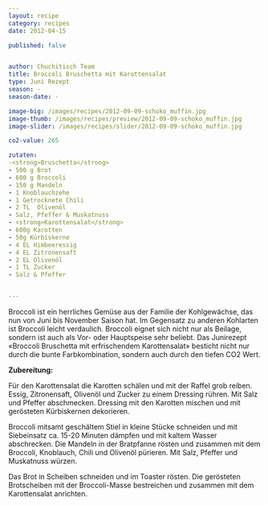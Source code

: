 ```yaml
---
layout: recipe
category: recipes
date: 2012-04-15

published: false


author: Chuchitisch Team
title: Broccoli Bruschetta mit Karottensalat
type: Juni Rezept
season: -
season-date: -

image-big: /images/recipes/2012-09-09-schoko_muffin.jpg
image-thumb: /images/recipes/preview/2012-09-09-schoko_muffin.jpg
image-slider: /images/recipes/slider/2012-09-09-schoko_muffin.jpg

co2-value: 265

zutaten:
-<strong>Bruschetta</strong>
- 500 g Brot
- 600 g Broccoli
- 150 g Mandeln
- 1	Knoblauchzehe 
- 1	Getrocknete Chili
- 2 TL	Olivenöl
- Salz, Pfeffer & Muskatnuss 
- <strong>Karottensalat</strong>
- 600g Karotten
- 50g Kürbiskerne
- 4 EL Himbeeressig
- 4 EL Zitronensaft
- 2 EL Olivenöl
- 1 TL Zucker
- Salz & Pfeffer


---
```


Broccoli ist ein herrliches Gemüse aus der Familie der Kohlgewächse, das nun von Juni bis November Saison hat. Im Gegensatz zu anderen Kohlarten ist Broccoli leicht verdaulich. Broccoli eignet sich nicht nur als Beilage, sondern ist auch als Vor- oder Hauptspeise sehr beliebt. Das Junirezept «Broccoli Bruschetta mit erfrischendem Karottensalat» besticht nicht nur durch die bunte Farbkombination, sondern auch durch den tiefen CO2 Wert.

**Zubereitung:**

Für den Karottensalat die Karotten schälen und mit der Raffel grob reiben. Essig, Zitronensaft, Olivenöl und Zucker zu einem Dressing rühren. Mit Salz und Pfeffer abschmecken. Dressing mit den Karotten mischen und mit gerösteten Kürbiskernen dekorieren.

Broccoli mitsamt geschältem Stiel in kleine Stücke schneiden und mit Siebeinsatz ca. 15-20 Minuten dämpfen und mit kaltem Wasser abschrecken. Die Mandeln in der Bratpfanne rösten und zusammen mit dem Broccoli, Knoblauch, Chili und Olivenöl pürieren. Mit Salz, Pfeffer und Muskatnuss würzen.

Das Brot in Scheiben schneiden und im Toaster rösten. Die gerösteten Brotscheiben mit der Broccoli-Masse bestreichen und zusammen mit dem Karottensalat anrichten.

